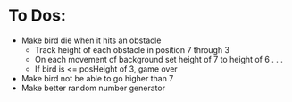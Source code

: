 # To Dos:
- Make bird die when it hits an obstacle
  - Track height of each obstacle in position 7 through 3
  - On each movement of background set height of 7 to height of 6 . . .
  - If bird is <= posHeight of 3, game over
- Make bird not be able to go higher than 7
- Make better random number generator
